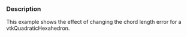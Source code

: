 ### Description
This example shows the effect of changing the chord length error for a vtkQuadraticHexahedron.
